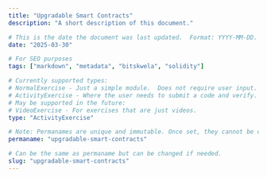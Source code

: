 ```yaml
---
title: "Upgradable Smart Contracts"
description: "A short description of this document."

# This is the date the document was last updated.  Format: YYYY-MM-DD.
date: "2025-03-30"

# For SEO purposes
tags: ["markdown", "metadata", "bitskwela", "solidity"]

# Currently supported types:
# NormalExercise - Just a simple module.  Does not require user input.
# ActivityExercise - Where the user needs to submit a code and verify.  As of now, no backend verification.
# May be supported in the future:
# VideoExercise - For exercises that are just videos.
type: "ActivityExercise"

# Note: Permanames are unique and immutable. Once set, they cannot be changed.  You may change the filename but not this.
permaname: "upgradable-smart-contracts"

# Can be the same as permaname but can be changed if needed.
slug: "upgradable-smart-contracts"
---
```


